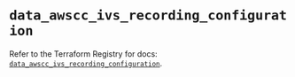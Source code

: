 # `data_awscc_ivs_recording_configuration`

Refer to the Terraform Registry for docs: [`data_awscc_ivs_recording_configuration`](https://registry.terraform.io/providers/hashicorp/awscc/0.70.0/docs/data-sources/ivs_recording_configuration).
